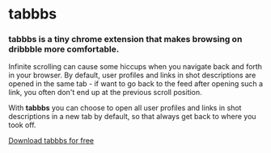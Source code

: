 # tabbbs

### tabbbs is a tiny chrome extension that makes browsing on dribbble more comfortable.

Infinite scrolling can cause some hiccups when you navigate back and forth in your browser. By default, user profiles and links in shot descriptions are opened in the same tab - if want to go back to the feed after opening such a link, you often don't end up at the previous scroll position.

With **tabbbs** you can choose to open all user profiles and links in shot descriptions in a new tab by default, so that always get back to where you took off. 

[Download tabbbs  for free](http://jub111.github.io/tabbbs/)

